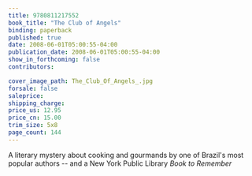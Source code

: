 ```yaml
---
title: 9780811217552
book_title: "The Club of Angels"
binding: paperback
published: true
date: 2008-06-01T05:00:55-04:00
publication_date: 2008-06-01T05:00:55-04:00
show_in_forthcoming: false
contributors:

cover_image_path: The_Club_Of_Angels_.jpg
forsale: false
saleprice:
shipping_charge:
price_us: 12.95
price_cn: 15.00
trim_size: 5x8
page_count: 144
---
```

A literary mystery about cooking and gourmands by one of Brazil's most popular authors -- and a New York Public Library _Book to Remember_

